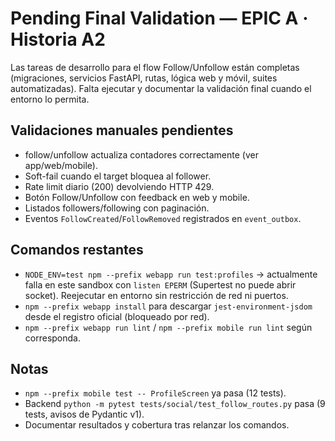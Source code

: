 # Pending Final Validation — EPIC A · Historia A2

Las tareas de desarrollo para el flow Follow/Unfollow están completas (migraciones, servicios FastAPI, rutas, lógica web y móvil, suites automatizadas). Falta ejecutar y documentar la validación final cuando el entorno lo permita.

## Validaciones manuales pendientes
- follow/unfollow actualiza contadores correctamente (ver app/web/mobile).
- Soft-fail cuando el target bloquea al follower.
- Rate limit diario (200) devolviendo HTTP 429.
- Botón Follow/Unfollow con feedback en web y mobile.
- Listados followers/following con paginación.
- Eventos `FollowCreated`/`FollowRemoved` registrados en `event_outbox`.

## Comandos restantes
- `NODE_ENV=test npm --prefix webapp run test:profiles` → actualmente falla en este sandbox con `listen EPERM` (Supertest no puede abrir socket). Reejecutar en entorno sin restricción de red ni puertos.
- `npm --prefix webapp install` para descargar `jest-environment-jsdom` desde el registro oficial (bloqueado por red).
- `npm --prefix webapp run lint` / `npm --prefix mobile run lint` según corresponda.

## Notas
- `npm --prefix mobile test -- ProfileScreen` ya pasa (12 tests).
- Backend `python -m pytest tests/social/test_follow_routes.py` pasa (9 tests, avisos de Pydantic v1).
- Documentar resultados y cobertura tras relanzar los comandos.
